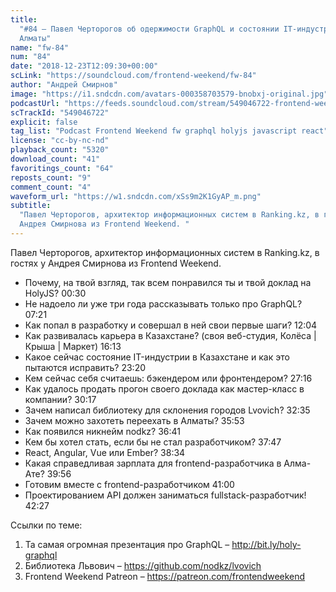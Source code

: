 ```yaml
---
title:
  "#84 – Павел Черторогов об одержимости GraphQL и состоянии IT-индустрии в
  Алматы"
name: "fw-84"
num: "84"
date: "2018-12-23T12:09:30+00:00"
scLink: "https://soundcloud.com/frontend-weekend/fw-84"
author: "Андрей Смирнов"
image: "https://i1.sndcdn.com/avatars-000358703579-bnobxj-original.jpg"
podcastUrl: "https://feeds.soundcloud.com/stream/549046722-frontend-weekend-fw-84.m4a"
scTrackId: "549046722"
explicit: false
tag_list: "Podcast Frontend Weekend fw graphql holyjs javascript react"
license: "cc-by-nc-nd"
playback_count: "5320"
download_count: "41"
favoritings_count: "64"
reposts_count: "9"
comment_count: "4"
waveform_url: "https://w1.sndcdn.com/xSs9m2K1GyAP_m.png"
subtitle:
  "Павел Черторогов, архитектор информационных систем в Ranking.kz, в гостях у
  Андрея Смирнова из Frontend Weekend. "
---
```


Павел Черторогов, архитектор информационных систем в Ranking.kz, в гостях у
Андрея Смирнова из Frontend Weekend.

- Почему, на твой взгляд, так всем понравился ты и твой доклад на HolyJS?
  <timecode sec="30">00:30</timecode>
- Не надоело ли уже три года рассказывать только про GraphQL?
  <timecode sec="441">07:21</timecode>
- Как попал в разработку и совершал в ней свои первые шаги?
  <timecode sec="724">12:04</timecode>
- Как развивалась карьера в Казахстане? (своя веб-студия, Колёса | Крыша |
  Маркет) <timecode sec="973">16:13</timecode>
- Какое сейчас состояние IT-индустрии в Казахстане и как это пытаются исправить?
  <timecode sec="1400">23:20</timecode>
- Кем сейчас себя считаешь: бэкендером или фронтендером?
  <timecode sec="1636">27:16</timecode>
- Как удалось продать прогон своего доклада как мастер-класс в компании?
  <timecode sec="1817">30:17</timecode>
- Зачем написал библиотеку для склонения городов Lvovich?
  <timecode sec="1955">32:35</timecode>
- Зачем можно захотеть переехать в Алматы? <timecode sec="2153">35:53</timecode>
- Как появился никнейм nodkz? <timecode sec="2201">36:41</timecode>
- Кем бы хотел стать, если бы не стал разработчиком?
  <timecode sec="2267">37:47</timecode>
- React, Angular, Vue или Ember? <timecode sec="2314">38:34</timecode>
- Какая справедливая зарплата для frontend-разработчика в Алма-Ате?
  <timecode sec="2396">39:56</timecode>
- Готовим вместе с frontend-разработчиком <timecode sec="2460">41:00</timecode>
- Проектированием API должен заниматься fullstack-разработчик!
  <timecode sec="2547">42:27</timecode>

Ссылки по теме:

1. Та самая огромная презентация про GraphQL – <http://bit.ly/holy-graphql>
2. Библиотека Львович – <https://github.com/nodkz/lvovich>
3. Frontend Weekend Patreon – <https://patreon.com/frontendweekend>

